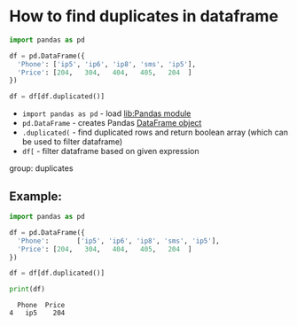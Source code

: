 # How to find duplicates in dataframe

```python
import pandas as pd

df = pd.DataFrame({
  'Phone': ['ip5', 'ip6', 'ip8', 'sms', 'ip5'],
  'Price': [204,   304,   404,   405,   204  ]
})

df = df[df.duplicated()]

```

- `import pandas as pd` - load [lib:Pandas module](/python-pandas/how-to-install-pandas)
- `pd.DataFrame` - creates Pandas [DataFrame object](https://pandas.pydata.org/docs/reference/api/pandas.DataFrame.html)
- `.duplicated(` - find duplicated rows and return boolean array (which can be used to filter dataframe)
- `df[` - filter dataframe based on given expression

group: duplicates

## Example: 
```python
import pandas as pd

df = pd.DataFrame({
  'Phone':       ['ip5', 'ip6', 'ip8', 'sms', 'ip5'],
  'Price': [204,   304,   404,   405,   204  ]
})

df = df[df.duplicated()]

print(df)
```
```
  Phone  Price
4   ip5    204

```

